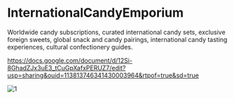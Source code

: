 # InternationalCandyEmporium
Worldwide candy subscriptions, curated international candy sets, exclusive foreign sweets, global snack and candy pairings, international candy tasting experiences, cultural confectionery guides.

https://docs.google.com/document/d/12Si-8GhadZJx3uE3_tCuGpXafxPERUZ7/edit?usp=sharing&ouid=113813746341430003964&rtpof=true&sd=true

![1](https://github.com/cjhanc15/InternationalCandyEmporium/assets/102087890/74019aed-2979-4ee8-94b7-26fda0fcf2a5)
